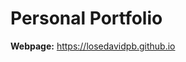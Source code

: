 # Personal Portfolio

<span><b>Webpage:</b></span>
<a href="https://losedavidpb.github.io">https://losedavidpb.github.io</a>